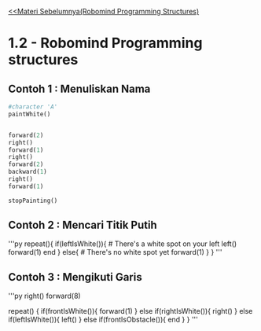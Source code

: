 [<<Materi Sebelumnya(Robomind Programming Structures)](2-ProgrammingStructures.md)
# 1.2 - Robomind Programming structures

## Contoh 1 : Menuliskan Nama

```py
#character 'A'
paintWhite()


forward(2)
right()
forward(1)
right()
forward(2)
backward(1)
right()
forward(1)

stopPainting()
```


## Contoh 2 : Mencari Titik Putih

'''py
repeat(){
    if(leftIsWhite()){
        # There's a white spot on your left
        left()
        forward(1)
        end
    }
    else{
        # There's no white spot yet
        forward(1)
    }
}
'''

## Contoh 3 : Mengikuti Garis

'''py
right()
forward(8)

repeat()
{
    if(frontIsWhite()){	
        forward(1)
    }
    else if(rightIsWhite()){
        right()
    }
    else if(leftIsWhite()){
        left()
    }
    else if(frontIsObstacle()){
        end
    }
}
'''
